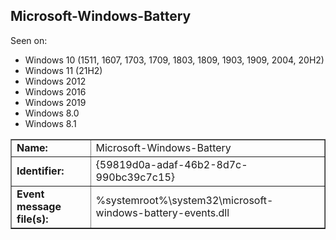 ## Microsoft-Windows-Battery

Seen on:
* Windows 10 (1511, 1607, 1703, 1709, 1803, 1809, 1903, 1909, 2004, 20H2)
* Windows 11 (21H2)
* Windows 2012
* Windows 2016
* Windows 2019
* Windows 8.0
* Windows 8.1

<table border="1" class="docutils">
  <tbody>
    <tr>
      <td><b>Name:</b></td>
      <td>Microsoft-Windows-Battery</td>
    </tr>
    <tr>
      <td><b>Identifier:</b></td>
      <td>{59819d0a-adaf-46b2-8d7c-990bc39c7c15}</td>
    </tr>
    <tr>
      <td><b>Event message file(s):</b></td>
      <td>%systemroot%\system32\microsoft-windows-battery-events.dll</td>
    </tr>
  </tbody>
</table>

&nbsp;

